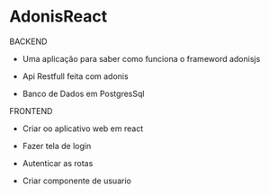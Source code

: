 # AdonisReact

BACKEND

- Uma aplicação para saber como funciona o frameword adonisjs

- Api Restfull feita com adonis

- Banco de Dados em PostgresSql


FRONTEND

- Criar oo aplicativo web em react

- Fazer tela de login

- Autenticar as rotas

- Criar componente de usuario
